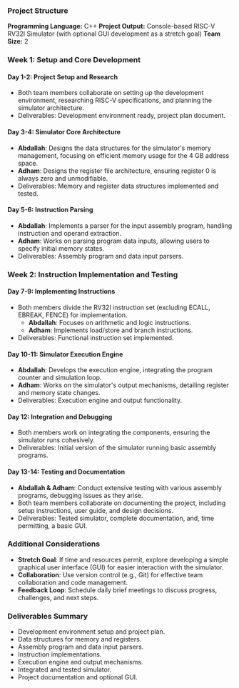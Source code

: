 ### Project Structure

**Programming Language:** C++
**Project Output:** Console-based RISC-V RV32I Simulator (with optional GUI development as a stretch goal)
**Team Size:** 2

### Week 1: Setup and Core Development

#### Day 1-2: Project Setup and Research
- Both team members collaborate on setting up the development environment, researching RISC-V specifications, and planning the simulator architecture.
- Deliverables: Development environment ready, project plan document.

#### Day 3-4: Simulator Core Architecture
- **Abdallah**: Designs the data structures for the simulator's memory management, focusing on efficient memory usage for the 4 GB address space.
- **Adham**: Designs the register file architecture, ensuring register 0 is always zero and unmodifiable.
- Deliverables: Memory and register data structures implemented and tested.

#### Day 5-6: Instruction Parsing
- **Abdallah**: Implements a parser for the input assembly program, handling instruction and operand extraction.
- **Adham**: Works on parsing program data inputs, allowing users to specify initial memory states.
- Deliverables: Assembly program and data input parsers.

### Week 2: Instruction Implementation and Testing

#### Day 7-9: Implementing Instructions
- Both members divide the RV32I instruction set (excluding ECALL, EBREAK, FENCE) for implementation.
  - **Abdallah**: Focuses on arithmetic and logic instructions.
  - **Adham**: Implements load/store and branch instructions.
- Deliverables: Functional instruction set implemented.

#### Day 10-11: Simulator Execution Engine
- **Abdallah**: Develops the execution engine, integrating the program counter and simulation loop.
- **Adham**: Works on the simulator's output mechanisms, detailing register and memory state changes.
- Deliverables: Execution engine and output functionality.

#### Day 12: Integration and Debugging
- Both members work on integrating the components, ensuring the simulator runs cohesively.
- Deliverables: Initial version of the simulator running basic assembly programs.

#### Day 13-14: Testing and Documentation
- **Abdallah & Adham**: Conduct extensive testing with various assembly programs, debugging issues as they arise.
- Both team members collaborate on documenting the project, including setup instructions, user guide, and design decisions.
- Deliverables: Tested simulator, complete documentation, and, time permitting, a basic GUI.

### Additional Considerations
- **Stretch Goal**: If time and resources permit, explore developing a simple graphical user interface (GUI) for easier interaction with the simulator.
- **Collaboration**: Use version control (e.g., Git) for effective team collaboration and code management.
- **Feedback Loop**: Schedule daily brief meetings to discuss progress, challenges, and next steps.

### Deliverables Summary
- Development environment setup and project plan.
- Data structures for memory and registers.
- Assembly program and data input parsers.
- Instruction implementations.
- Execution engine and output mechanisms.
- Integrated and tested simulator.
- Project documentation and optional GUI.
